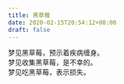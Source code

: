 ```yaml
---
title: 黑草莓
date: 2020-02-15T20:54:12+08:00
draft: false
---
```


梦见黑草莓，预示着疾病缠身。<br>
梦见收集黑草莓，是不幸的。<br>
梦见吃黑草莓，表示损失。<br>
